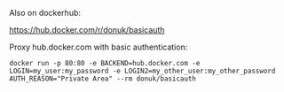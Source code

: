 Also on dockerhub:

https://hub.docker.com/r/donuk/basicauth

Proxy hub.docker.com with basic authentication:

```
docker run -p 80:80 -e BACKEND=hub.docker.com -e LOGIN=my_user:my_password -e LOGIN2=my_other_user:my_other_password AUTH_REASON="Private Area" --rm donuk/basicauth
```
